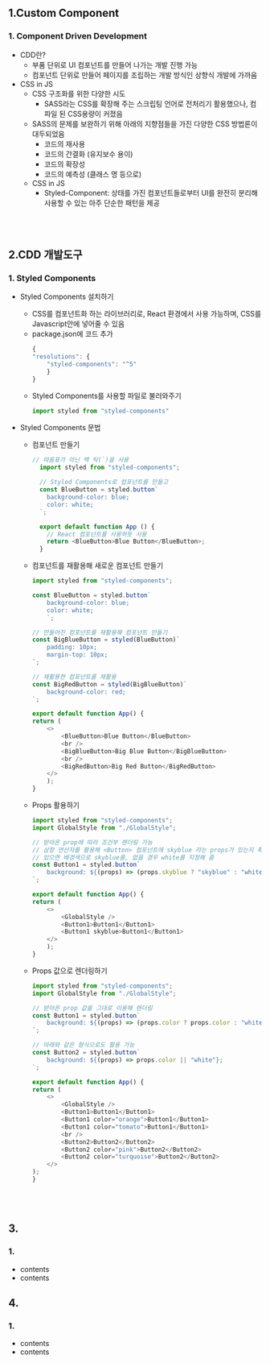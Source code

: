 ## **1.Custom Component**
### 1. Component Driven Development
- CDD란?
  - 부품 단위로 UI 컴포넌트를 만들어 나가는 개발 진행 가능
  - 컴포넌트 단위로 만들어 페이지를 조립하는 개발 방식인 상향식 개발에 가까움
- CSS in JS
  - CSS 구조화를 위한 다양한 시도
    - SASS라는 CSS를 확장해 주는 스크립팅 언어로 전처리기 활용했으나, 컴파일 된 CSS용량이 커졌음
  - SASS의 문제를 보완하기 위해 아래의 지향점들을 가진 다양한 CSS 방법론이 대두되었음
    - 코드의 재사용
    - 코드의 간결화 (유지보수 용이)
    - 코드의 확장성
    - 코드의 예측성 (클래스 명 등으로)
  - CSS in JS
    - Styled-Component: 상태를 가진 컴포넌트들로부터 UI를 완전히 분리해 사용할 수 있는 아주 단순한 패턴을 제공

<br/><br/>

## **2.CDD 개발도구**
### 1. Styled Components
- Styled Components 설치하기
  - CSS를 컴포넌트화 하는 라이브러리로, React 환경에서 사용 가능하며, CSS를 Javascript안에 넣어줄 수 있음
  - package.json에 코드 추가
      ```javascript
      {
      "resolutions": {
          "styled-components": "^5"
          }
      }
      ```
  - Styled Components를 사용할 파일로 불러와주기
      ```javascript
      import styled from "styled-components"
      ```

- Styled Components 문법
  - 컴포넌트 만들기
    ```javascript
    // 따옴표가 아닌 백 틱(`)을 사용
      import styled from "styled-components";
      
      // Styled Components로 컴포넌트를 만들고
      const BlueButton = styled.button`
        background-color: blue;
        color: white;
      `;

      export default function App () {
        // React 컴포넌트를 사용하듯 사용
        return <BlueButton>Blue Button</BlueButton>;
      }
    ``` 

  - 컴포넌트를 재활용해 새로운 컴포넌트 만들기
    ```javascript
    import styled from "styled-components";

    const BlueButton = styled.button`
        background-color: blue;
        color: white;
        `;

    // 만들어진 컴포넌트를 재활용해 컴포넌트 만들기
    const BigBlueButton = styled(BlueButton)`
        padding: 10px;
        margin-top: 10px;
    `;

    // 재활용한 컴포넌트를 재활용
    const BigRedButton = styled(BigBlueButton)`
        background-color: red;
    `;

    export default function App() {
    return (
        <>
            <BlueButton>Blue Button</BlueButton>
            <br />
            <BigBlueButton>Big Blue Button</BigBlueButton>
            <br />
            <BigRedButton>Big Red Button</BigRedButton>
        </>  
        );
    }
    ```

  - Props 활용하기
    ```javascript
    import styled from "styled-components";
    import GlobalStyle from "./GlobalStyle";

    // 받아온 prop에 따라 조건부 렌더링 가능
    // 삼항 연산자를 활용해 <Button> 컴포넌트에 skyblue 라는 props가 있는지 확인
    // 있으면 배경색으로 skyblue를, 없을 경우 white를 지정해 줌
    const Button1 = styled.button`
        background: ${(props) => (props.skyblue ? "skyblue" : "white")};
    `;

    export default function App() {
    return (
        <>
            <GlobalStyle />
            <Button1>Button1</Button1>
            <Button1 skyblue>Button1</Button1>
        </>
        );
    }
    ```

  - Props 값으로 렌더링하기
    ```javascript
    import styled from "styled-components";
    import GlobalStyle from "./GlobalStyle";

    // 받아온 prop 값을 그대로 이용해 렌더링 
    const Button1 = styled.button`
        background: ${(props) => (props.color ? props.color : "white")};
    `;

    // 아래와 같은 형식으로도 활용 가능
    const Button2 = styled.button`
        background: ${(props) => props.color || "white"};
    `;

    export default function App() {
    return (
        <>
            <GlobalStyle />
            <Button1>Button1</Button1>
            <Button1 color="orange">Button1</Button1>
            <Button1 color="tomato">Button1</Button1>
            <br />
            <Button2>Button2</Button2>
            <Button2 color="pink">Button2</Button2>
            <Button2 color="turquoise">Button2</Button2>
        </>
    );
    }
    ```

<br/><br/>

## **3.**
### 1. 
- contents
- contents

## **4.**
### 1. 
- contents
- contents